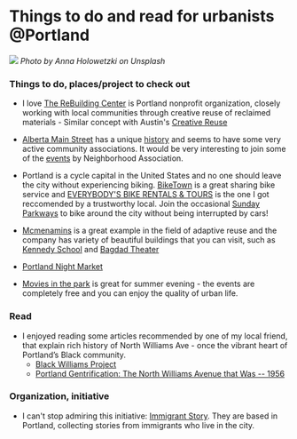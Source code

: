 
# Things to do and read for urbanists @Portland

![](portland01.jpg)
*Photo by Anna Holowetzki on Unsplash*

### Things to do, places/project to check out

- I love [The ReBuilding Center](https://www.rebuildingcenter.org/) is Portland nonprofit organization, closely working with local communities through creative reuse of reclaimed materials - Similar concept with Austin's [Creative Reuse](https://www.travelingcircusofurbanism.com/austin/CreativeReuse)

- [Alberta Main Street](http://albertamainst.org/shoplocal/visit/) has a unique [history](http://albertamainst.org/about/history/) and seems to have some very active community associations. It would be very interesting to join some of the [events](http://albertamainst.org/calendar/) by Neighborhood Association.

- Portland is a cycle capital in the United States and no one should leave the city without experiencing biking. [BikeTown](https://www.biketownpdx.com/) is a great sharing bike service and [EVERYBODY'S BIKE RENTALS & TOURS](http://www.pdxbikerentals.com/small-businessportland/) is the one I got reccomended by a trustworthy local. Join the occasional [Sunday Parkways](https://www.travelingcircusofurbanism.com/portland/Sundayparkways) to bike around the city without being interrupted by cars!

- [Mcmenamins](https://www.mcmenamins.com/) is a great example in the field of adaptive reuse and the company has variety of beautiful buildings that you can visit, such as [Kennedy School](https://www.mcmenamins.com/kennedy-school) and [Bagdad Theater](https://www.mcmenamins.com/bagdad-theater-pub)

- [Portland Night Market](http://www.pdxnm.com/)

- [Movies in the park](https://www.portlandoregon.gov/parks/69554) is great for summer evening - the events are completely free and you can enjoy the quality of urban life. 

### Read

- I enjoyed reading some articles recommended by one of my local friend, that explain rich history of North Williams Ave - once the vibrant heart of Portland’s Black community.
  - [Black Williams Project](http://blackwilliamsproject.com/)
  - [Portland Gentrification: The North Williams Avenue that Was -- 1956](https://www.theskanner.com/news/history/11409-portland-gentrification-the-north-williams-avenue-that-was-1956-2011-08-09)

### Organization, initiative

- I can't stop admiring this initiative: [Immigrant Story](https://theimmigrantstory.org/immigrant-story/). They are based in Portland, collecting stories from immigrants who live in the city.

